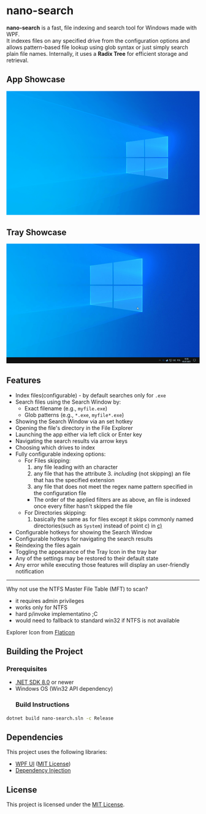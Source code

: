 # nano-search

**nano-search** is a fast, file indexing and search tool for Windows made with WPF.  
It indexes files on any specified drive from the configuration options and allows pattern-based file lookup using glob syntax or just simply search plain file names. Internally, it uses a **Radix Tree** for efficient storage and retrieval.


## App Showcase
![App Showcase](showcase.gif)

## Tray Showcase
![Tray Showcase](showcase_tray.gif)


## Features

- Index files(configurable) - by default searches only for `.exe`
- Search files using the Search Window by:
  - Exact filename (e.g., `myfile.exe`)
  - Glob patterns (e.g., `*.exe`, `myfile*.exe`)
- Showing the Search Window via an set hotkey
- Opening the file's directory in the File Explorer
- Launching the app either via left click or Enter key
- Navigating the search results via arrow keys
- Choosing which drives to index
- Fully configurable indexing options:
  - For Files skipping:
    1. any file leading with an character
    2. any file that has the attribute
    <span id="inc3">3. *including* (not skipping) an file that has the specified extension</span>
    4. any file that does not meet the regex name pattern specified in the configuration file
    - The order of the applied filters are as above, an file is indexed once every filter hasn't skipped the file
  - For Directories skipping:
    1. basically the same as for files except it  skips commonly named directories(such as `System`) instead of point c) in [c)](#inc3)
- Configurable hotkeys for showing the Search Window
- Configurable hotkeys for navigating the search results
- Reindexing the files again
- Toggling the appearance of the Tray Icon in the tray bar
- Any of the settings may be restored to their default state
- Any error while executing those features will display an user-friendly notification

---

Why not use the NTFS Master File Table (MFT) to scan?
- it requires admin privileges
- works only for NTFS
- hard p/invoke implementatino ;C
- would need to fallback to standard win32 if NTFS is not available

Explorer Icon from [Flaticon](https://www.flaticon.com)

## Building the Project

### Prerequisites

- [.NET SDK 8.0](https://dotnet.microsoft.com/en-us/download) or newer
- Windows OS (Win32 API dependency)
  ### Build Instructions

```bash
dotnet build nano-search.sln -c Release
```

##  Dependencies

This project uses the following libraries:

- [WPF UI](https://github.com/lepoco/wpfui) ([MIT License](https://github.com/lepoco/wpfui?tab=MIT-1-ov-file))
- [Dependency Injection](https://www.nuget.org/packages/Microsoft.Extensions.DependencyInjection)

## License

This project is licensed under the [MIT License](./LICENSE).
